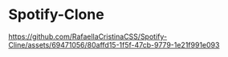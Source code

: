# Spotify-Clone

https://github.com/RafaellaCristinaCSS/Spotify-Cline/assets/69471056/80affd15-1f5f-47cb-9779-1e21f991e093

